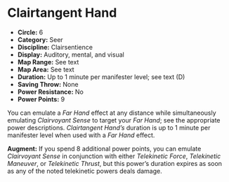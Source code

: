 # Clairtangent Hand

- **Circle:** 6
- **Category:** Seer
- **Discipline:** Clairsentience
- **Display:** Auditory, mental, and visual
- **Map Range:** See text
- **Map Area:** See text
- **Duration:** Up to 1 minute per manifester level; see text (D)
- **Saving Throw:** None
- **Power Resistance:** No
- **Power Points:** 9

You can emulate a *Far Hand* effect at any distance while simultaneously emulating *Clairvoyant Sense* to target your *Far Hand*; see the appropriate power descriptions. *Clairtangent Hand’s* duration is up to 1 minute per manifester level when used with a *Far Hand* effect.

**Augment:** If you spend 8 additional power points, you can emulate *Clairvoyant Sense* in conjunction with either *Telekinetic Force*, *Telekinetic Maneuver*, or *Telekinetic Thrust*, but this power’s duration expires as soon as any of the noted telekinetic powers deals damage.

